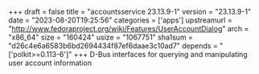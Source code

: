 +++
draft = false
title = "accountsservice 23.13.9-1"
version = "23.13.9-1"
date = "2023-08-20T19:25:56"
categories = ['apps']
upstreamurl = "http://www.fedoraproject.org/wiki/Features/UserAccountDialog"
arch = "x86_64"
size = "160424"
usize = "1067751"
sha1sum = "d26c4e6a6583b6bd2694434f87ef6daae3c10ad7"
depends = "['polkit>=0.113-6']"
+++
D-Bus interfaces for querying and manipulating user account information